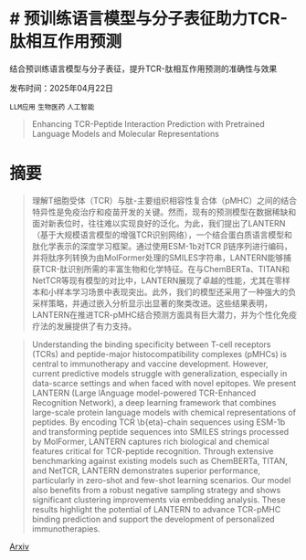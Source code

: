 # # 预训练语言模型与分子表征助力TCR-肽相互作用预测
结合预训练语言模型与分子表征，提升TCR-肽相互作用预测的准确性与效果

发布时间：2025年04月22日

`LLM应用` `生物医药` `人工智能`

> Enhancing TCR-Peptide Interaction Prediction with Pretrained Language Models and Molecular Representations

# 摘要

> 理解T细胞受体（TCR）与肽-主要组织相容性复合体（pMHC）之间的结合特异性是免疫治疗和疫苗开发的关键。然而，现有的预测模型在数据稀缺和面对新表位时，往往难以实现良好的泛化。为此，我们提出了LANTERN（基于大规模语言模型的增强TCR识别网络），一个结合蛋白质语言模型和肽化学表示的深度学习框架。通过使用ESM-1b对TCR β链序列进行编码，并将肽序列转换为由MolFormer处理的SMILES字符串，LANTERN能够捕获TCR-肽识别所需的丰富生物和化学特征。在与ChemBERTa、TITAN和NetTCR等现有模型的对比中，LANTERN展现了卓越的性能，尤其在零样本和小样本学习场景中表现突出。此外，我们的模型还采用了一种强大的负采样策略，并通过嵌入分析显示出显著的聚类改进。这些结果表明，LANTERN在推进TCR-pMHC结合预测方面具有巨大潜力，并为个性化免疫疗法的发展提供了有力支持。

> Understanding the binding specificity between T-cell receptors (TCRs) and peptide-major histocompatibility complexes (pMHCs) is central to immunotherapy and vaccine development. However, current predictive models struggle with generalization, especially in data-scarce settings and when faced with novel epitopes. We present LANTERN (Large lAnguage model-powered TCR-Enhanced Recognition Network), a deep learning framework that combines large-scale protein language models with chemical representations of peptides. By encoding TCR \b{eta}-chain sequences using ESM-1b and transforming peptide sequences into SMILES strings processed by MolFormer, LANTERN captures rich biological and chemical features critical for TCR-peptide recognition. Through extensive benchmarking against existing models such as ChemBERTa, TITAN, and NetTCR, LANTERN demonstrates superior performance, particularly in zero-shot and few-shot learning scenarios. Our model also benefits from a robust negative sampling strategy and shows significant clustering improvements via embedding analysis. These results highlight the potential of LANTERN to advance TCR-pMHC binding prediction and support the development of personalized immunotherapies.

[Arxiv](https://arxiv.org/abs/2505.01433)